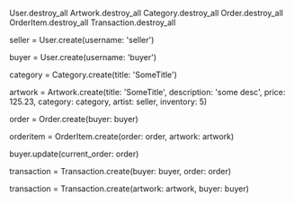 User.destroy_all
Artwork.destroy_all
Category.destroy_all
Order.destroy_all
OrderItem.destroy_all
Transaction.destroy_all

seller = User.create(username: 'seller')

buyer = User.create(username: 'buyer')

category = Category.create(title: 'SomeTitle')

artwork = Artwork.create(title: 'SomeTitle', description: 'some desc', price: 125.23, category: category, artist: seller, inventory: 5)

order = Order.create(buyer: buyer)

orderitem = OrderItem.create(order: order, artwork: artwork)

buyer.update(current_order: order)

transaction = Transaction.create(buyer: buyer, order: order)

transaction = Transaction.create(artwork: artwork, buyer: buyer)

